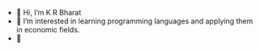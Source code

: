 - 👋 Hi, I’m K R Bharat
- 👀 I’m interested in learning programming languages and applying them in economic fields.
- 🌱 


<!---
krb19-econ/krb19-econ is a ✨ special ✨ repository because its `README.md` (this file) appears on your GitHub profile.
You can click the Preview link to take a look at your changes.
--->
